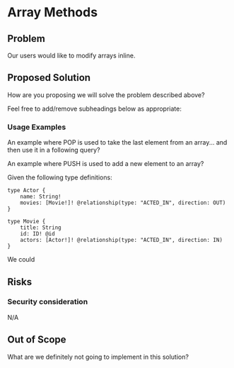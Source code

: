 # Array Methods

## Problem

Our users would like to modify arrays inline.

## Proposed Solution

How are you proposing we will solve the problem described above?

Feel free to add/remove subheadings below as appropriate:

### Usage Examples

An example where POP is used to take the last element from an array... and then use it in a following query?

An example where PUSH is used to add a new element to an array?

Given the following type definitions:

```gql
type Actor {
    name: String!
    movies: [Movie!]! @relationship(type: "ACTED_IN", direction: OUT)
}

type Movie {
    title: String
    id: ID! @id
    actors: [Actor!]! @relationship(type: "ACTED_IN", direction: IN)
}
```

We could 


## Risks


### Security consideration

N/A

## Out of Scope

What are we definitely not going to implement in this solution?
